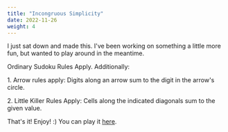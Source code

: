 ```yaml
---
title: "Incongruous Simplicity"
date: 2022-11-26
weight: 4
---
```


<p>I just sat down and made this. I've been working on something a little more fun, but wanted to play around in the meantime.</p>
<p>
Ordinary Sudoku Rules Apply. Additionally:
</p>
<p>
1. Arrow rules apply: Digits along an arrow sum to the digit in the arrow's circle.
</p>
<p>
2. Little Killer Rules Apply: Cells along the indicated diagonals sum to the given value.
</p>
<p>That's it! Enjoy! :)
You can play it <a href="https://tinyurl.com/incongruoussimplicity">here</a>.


</p>